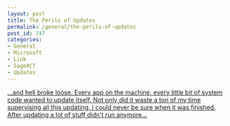 ```yaml
---
layout: post
title: The Perils of Updates
permalink: /general/the-perils-of-updates
post_id: 747
categories:
- General
- Microsoft
- Link
- SageACT
- Updates
---
```


[...and hell broke loose. Every app on the machine, every little bit of system code wanted to update itself. Not only did it waste a ton of my time supervising all this updating, I could never be sure when it was finished. After updating a lot of stuff didn't run anymore...](http://scripting.com/stories/2011/11/06/theTechIndustryIsUpdatehap.html?utm_source=twitterfeed&utm_medium=twitter)
